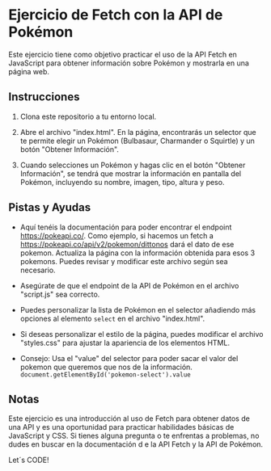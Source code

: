 # Ejercicio de Fetch con la API de Pokémon

Este ejercicio tiene como objetivo practicar el uso de la API Fetch en JavaScript para obtener información sobre Pokémon y mostrarla en una página web.

## Instrucciones

1. Clona este repositorio a tu entorno local.

2. Abre el archivo "index.html". En la página, encontrarás un selector que te permite elegir un Pokémon (Bulbasaur, Charmander o Squirtle) y un botón "Obtener Información".

3. Cuando selecciones un Pokémon y hagas clic en el botón "Obtener Información", se tendrá que mostrar la información en pantalla del Pokémon, incluyendo su nombre, imagen, tipo, altura y peso.

## Pistas y Ayudas
- Aquí tenéis la documentación para poder encontrar el endpoint https://pokeapi.co/. Como ejemplo, si hacemos un fetch a https://pokeapi.co/api/v2/pokemon/dittonos dará el dato de ese pokemon. Actualiza la página con la información obtenida para esos 3 pokemons. Puedes revisar y modificar este archivo según sea necesario.

- Asegúrate de que el endpoint de la API de Pokémon en el archivo "script.js" sea correcto.

- Puedes personalizar la lista de Pokémon en el selector añadiendo más opciones al elemento `select` en el archivo "index.html".

- Si deseas personalizar el estilo de la página, puedes modificar el archivo "styles.css" para ajustar la apariencia de los elementos HTML.

- Consejo: Usa el "value" del selector para poder sacar el valor del pokemon que queremos que nos de la información. 
`document.getElementById('pokemon-select').value` 

## Notas

Este ejercicio es una introducción al uso de Fetch para obtener datos de una API y es una oportunidad para practicar habilidades básicas de JavaScript y CSS. Si tienes alguna pregunta o te enfrentas a problemas, no dudes en buscar en la documentación d e la API Fetch y la API de Pokémon.

Let´s CODE!
